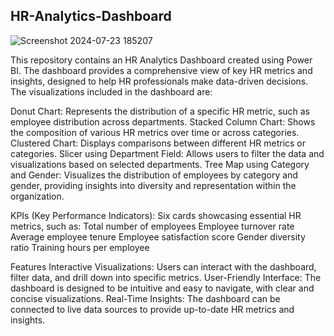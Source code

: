 ## HR-Analytics-Dashboard
![Screenshot 2024-07-23 185207](https://github.com/user-attachments/assets/a01f4da7-4410-4a37-a01a-ecd2e974952e)

This repository contains an HR Analytics Dashboard created using Power BI. The dashboard provides a comprehensive view of key HR metrics and insights, designed to help HR professionals make data-driven decisions. The visualizations included in the dashboard are:

Donut Chart: Represents the distribution of a specific HR metric, such as employee distribution across departments.
Stacked Column Chart: Shows the composition of various HR metrics over time or across categories.
Clustered Chart: Displays comparisons between different HR metrics or categories.
Slicer using Department Field: Allows users to filter the data and visualizations based on selected departments.
Tree Map using Category and Gender: Visualizes the distribution of employees by category and gender, providing insights into diversity and representation within the organization.

KPIs (Key Performance Indicators): Six cards showcasing essential HR metrics, such as:
Total number of employees
Employee turnover rate
Average employee tenure
Employee satisfaction score
Gender diversity ratio
Training hours per employee

Features
Interactive Visualizations: Users can interact with the dashboard, filter data, and drill down into specific metrics.
User-Friendly Interface: The dashboard is designed to be intuitive and easy to navigate, with clear and concise visualizations.
Real-Time Insights: The dashboard can be connected to live data sources to provide up-to-date HR metrics and insights.
